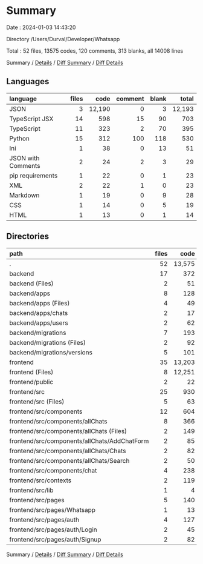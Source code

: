 # Summary

Date : 2024-01-03 14:43:20

Directory /Users/Durval/Developer/Whatsapp

Total : 52 files,  13575 codes, 120 comments, 313 blanks, all 14008 lines

Summary / [Details](details.md) / [Diff Summary](diff.md) / [Diff Details](diff-details.md)

## Languages
| language | files | code | comment | blank | total |
| :--- | ---: | ---: | ---: | ---: | ---: |
| JSON | 3 | 12,190 | 0 | 3 | 12,193 |
| TypeScript JSX | 14 | 598 | 15 | 90 | 703 |
| TypeScript | 11 | 323 | 2 | 70 | 395 |
| Python | 15 | 312 | 100 | 118 | 530 |
| Ini | 1 | 38 | 0 | 13 | 51 |
| JSON with Comments | 2 | 24 | 2 | 3 | 29 |
| pip requirements | 1 | 22 | 0 | 1 | 23 |
| XML | 2 | 22 | 1 | 0 | 23 |
| Markdown | 1 | 19 | 0 | 9 | 28 |
| CSS | 1 | 14 | 0 | 5 | 19 |
| HTML | 1 | 13 | 0 | 1 | 14 |

## Directories
| path | files | code | comment | blank | total |
| :--- | ---: | ---: | ---: | ---: | ---: |
| . | 52 | 13,575 | 120 | 313 | 14,008 |
| backend | 17 | 372 | 100 | 132 | 604 |
| backend (Files) | 2 | 51 | 2 | 10 | 63 |
| backend/apps | 8 | 128 | 4 | 41 | 173 |
| backend/apps (Files) | 4 | 49 | 0 | 15 | 64 |
| backend/apps/chats | 2 | 17 | 2 | 9 | 28 |
| backend/apps/users | 2 | 62 | 2 | 17 | 81 |
| backend/migrations | 7 | 193 | 94 | 81 | 368 |
| backend/migrations (Files) | 2 | 92 | 34 | 39 | 165 |
| backend/migrations/versions | 5 | 101 | 60 | 42 | 203 |
| frontend | 35 | 13,203 | 20 | 181 | 13,404 |
| frontend (Files) | 8 | 12,251 | 3 | 18 | 12,272 |
| frontend/public | 2 | 22 | 1 | 0 | 23 |
| frontend/src | 25 | 930 | 16 | 163 | 1,109 |
| frontend/src (Files) | 5 | 63 | 3 | 15 | 81 |
| frontend/src/components | 12 | 604 | 10 | 94 | 708 |
| frontend/src/components/allChats | 8 | 366 | 10 | 53 | 429 |
| frontend/src/components/allChats (Files) | 2 | 149 | 0 | 15 | 164 |
| frontend/src/components/allChats/AddChatForm | 2 | 85 | 2 | 16 | 103 |
| frontend/src/components/allChats/Chats | 2 | 82 | 8 | 14 | 104 |
| frontend/src/components/allChats/Search | 2 | 50 | 0 | 8 | 58 |
| frontend/src/components/chat | 4 | 238 | 0 | 41 | 279 |
| frontend/src/contexts | 2 | 119 | 1 | 25 | 145 |
| frontend/src/lib | 1 | 4 | 0 | 2 | 6 |
| frontend/src/pages | 5 | 140 | 2 | 27 | 169 |
| frontend/src/pages/Whatsapp | 1 | 13 | 0 | 2 | 15 |
| frontend/src/pages/auth | 4 | 127 | 2 | 25 | 154 |
| frontend/src/pages/auth/Login | 2 | 45 | 0 | 11 | 56 |
| frontend/src/pages/auth/Signup | 2 | 82 | 2 | 14 | 98 |

Summary / [Details](details.md) / [Diff Summary](diff.md) / [Diff Details](diff-details.md)